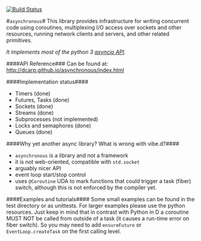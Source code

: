 [![Build Status](https://travis-ci.org/dcarp/asynchronous.png?branch=master)](https://travis-ci.org/dcarp/asynchronous)

#`asynchronous`#
This library provides infrastructure for writing concurrent code using coroutines, multiplexing I/O access over sockets and other resources, running network clients and servers, and other related primitives.

*It implements most of the python 3 [asyncio API](https://docs.python.org/3/library/asyncio.html).*

####API Reference###
Can be found at: http://dcarp.github.io/asynchronous/index.html

####Implementation status####
* Timers (done)
* Futures, Tasks (done)
* Sockets (done)
* Streams (done)
* Subprocesses (not implemented)
* Locks and semaphores (done)
* Queues (done)

####Why yet another async library? What is wrong with vibe.d?####
* `asynchronous` is a library and not a framework
* it is not web-oriented, compatible with `std.socket`
* arguably nicer API
* event loop start/stop control
* uses `@Coroutine` UDA to mark functions that could trigger a task (fiber) switch, although this is not enforced by the compiler yet.

####Examples and tutorials####
Some small examples can be found in the test directory or as unittests.
For larger examples please use the python resources. Just keep in mind that in contrast with Python in D a coroutine MUST NOT be called from outside of a task (it causes a run-time error on fiber switch). So you may need to add `ensureFuture` or `EventLoop.createTask` on the first calling level.
